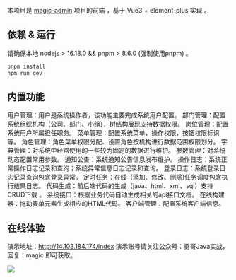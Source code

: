 本项目是 [magic-admin](https://github.com/makemyownlife/magic-admin) 项目的前端 ，基于 Vue3 + element-plus 实现 。 

## 依赖 & 运行

请确保本地 nodejs > 16.18.0 && pnpm > 8.6.0 (强制使用pnpm)  。

```bash
pnpm install
npm run dev 
```

## 内置功能
用户管理：用户是系统操作者，该功能主要完成系统用户配置。
部门管理：配置系统组织机构（公司、部门、小组），树结构展现支持数据权限。
岗位管理：配置系统用户所属担任职务。
菜单管理：配置系统菜单，操作权限，按钮权限标识等。
角色管理：角色菜单权限分配、设置角色按机构进行数据范围权限划分。
字典管理：对系统中经常使用的一些较为固定的数据进行维护。
参数管理：对系统动态配置常用参数。
通知公告：系统通知公告信息发布维护。
操作日志：系统正常操作日志记录和查询；系统异常信息日志记录和查询。
登录日志：系统登录日志记录查询包含登录异常。
定时任务：在线（添加、修改、删除)任务调度包含执行结果日志。
代码生成：前后端代码的生成（java、html、xml、sql）支持CRUD下载 。
系统接口：根据业务代码自动生成相关的api接口文档。
在线构建器：拖动表单元素生成相应的HTML代码。
客户端管理：配置系统客户端信息。

## 在线体验
演示地址：http://14.103.184.174/index
演示账号请关注公众号：勇哥Java实战，回复：magic 即可获取。 

![](https://courage-zhang.oss-cn-beijing.aliyuncs.com/custom202504/202507241651691.jpeg)
